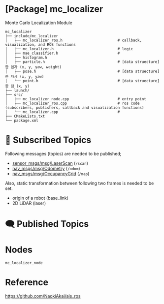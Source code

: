# [Package] mc_localizer

Monte Carlo Localization Module

    mc_localizer
    ├── include/mc_localizer     
    │   ├── mc_localizer_ros.h                         # callback, visualization, and ROS functions
    │   ├── mc_localizer.h                             # logic
    │   ├── mae_classifier.h                           # 
    │   ├── histogram.h
    │   ├── particle.h                                 # [data struecture] 한 입자 (x, y, yaw, weight)
    │   ├── pose.h                                     # [data struecture] 한 자세 (x, y, yaw)
    │   └── point.h                                    # [data struecture] 한 점 (x, y)
    ├── launch/                            
    ├── src/     
    │   ├── mc_localizer_node.cpp                      # entry point
    │   ├── mc_localizer_ros.cpp                       # ros code (subscribers, publishers, callback and visualization functions)
    │   └── mc_localizer.cpp                           # 
    ├── CMakeLists.txt                             
    └── package.xml    

# 💬 Subscribed Topics

Following messages (topics) are needed to be published;

- [sensor_msgs/msg/LaserScan](https://docs.ros2.org/foxy/api/sensor_msgs/msg/LaserScan.html) (`/scan`) 
- [nav_msgs/msg/Odometry](https://docs.ros2.org/foxy/api/nav_msgs/msg/Odometry.html) (`/odom`)
- [nav_msgs/msg/OccupancyGrid](https://docs.ros2.org/foxy/api/nav_msgs/msg/OccupancyGrid.html) (`/map`)

Also, static transformation between following two frames is needed to be set.

- origin of a robot (base_link)
- 2D LiDAR (laser)

# 🗨️ Published Topics

# Nodes

`mc_localizer_node`

# Reference

https://github.com/NaokiAkai/als_ros